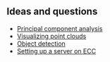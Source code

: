 ## Ideas and questions
- [Principal component analysis](pca/principal_component_analysis.md)
- [Visualizing point clouds](visualizing_pointclouds.md)
- [Object detection](object_detection/object_detection.md)
- [Setting up a server on ECC](ECC.md)